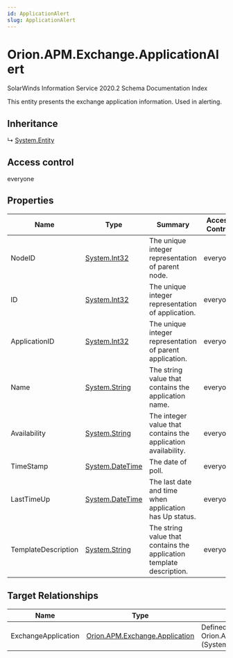 ```yaml
---
id: ApplicationAlert
slug: ApplicationAlert
---
```


# Orion.APM.Exchange.ApplicationAlert

SolarWinds Information Service 2020.2 Schema Documentation Index

This entity presents the exchange application information. Used in alerting.

## Inheritance

↳ [System.Entity](./../System/Entity)

## Access control

everyone

## Properties

| Name | Type | Summary | Access Control |
| ------ | ------ | ------ | ------ |
| NodeID | [System.Int32](https://docs.microsoft.com/en-us/dotnet/api/system.int32) | The unique integer representation of parent node. | everyone |
| ID | [System.Int32](https://docs.microsoft.com/en-us/dotnet/api/system.int32) | The unique integer representation of application. | everyone |
| ApplicationID | [System.Int32](https://docs.microsoft.com/en-us/dotnet/api/system.int32) | The unique integer representation of parent application. | everyone |
| Name | [System.String](https://docs.microsoft.com/en-us/dotnet/api/system.string) | The string value that contains the application name. | everyone |
| Availability | [System.String](https://docs.microsoft.com/en-us/dotnet/api/system.string) | The integer value that contains the application availability. | everyone |
| TimeStamp | [System.DateTime](https://docs.microsoft.com/en-us/dotnet/api/system.datetime) | The date of poll. | everyone |
| LastTimeUp | [System.DateTime](https://docs.microsoft.com/en-us/dotnet/api/system.datetime) | The last date and time when application has Up status. | everyone |
| TemplateDescription | [System.String](https://docs.microsoft.com/en-us/dotnet/api/system.string) | The string value that contains the application template description. | everyone |

## Target Relationships

| Name | Type | Notes |
| ------ | ------ | ------ |
| ExchangeApplication | [Orion.APM.Exchange.Application](./../Orion.APM.Exchange/Application) | Defined by relationship Orion.APM.Exchange.ApplicationAlertReferencesApplication (System.Reference) |

